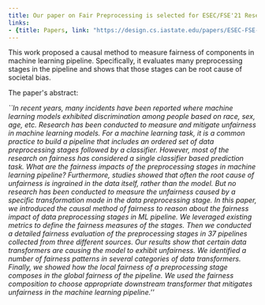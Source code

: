 ```yaml
---
title: Our paper on Fair Preprocessing is selected for ESEC/FSE'21 Research Track
links:
- {title: Papers, link: "https://design.cs.iastate.edu/papers/ESEC-FSE-21/fair-preprocessing-fse21.pdf" }
---
```




This work proposed a causal method to measure fairness of components in machine learning pipeline. Specifically, it evaluates many preprocessing stages in the pipeline and shows that those stages can be root cause of societal bias.

The paper's abstract:

<EM>
``In recent years, many incidents have been reported where machine learning models exhibited discrimination among people based on race, sex, age, etc. Research has been conducted to measure and mitigate unfairness in machine learning models. For a machine learning task, it is a common practice to build a pipeline that includes an ordered set of data preprocessing stages followed by a classifier. However, most of the research on fairness has considered a single classifier based prediction task. What are the fairness impacts of the preprocessing stages in machine learning pipeline? Furthermore, studies showed that often the root cause of unfairness is ingrained in the data itself, rather than the model. But no research has been conducted to measure the unfairness caused by a specific transformation made in the data preprocessing stage. In this paper, we introduced the causal method of fairness to reason about the fairness impact of data preprocessing stages in ML pipeline. We leveraged existing metrics to define the fairness measures of the stages. Then we conducted a detailed fairness evaluation of the preprocessing stages in 37 pipelines collected from three different sources. Our results show that certain data transformers are causing the model to exhibit unfairness. We identified a number of fairness patterns in several categories of data transformers. Finally, we showed how the local fairness of a preprocessing stage composes in the global fairness of the pipeline. We used the fairness composition to choose appropriate downstream transformer that mitigates unfairness in the machine learning pipeline.''</EM>
